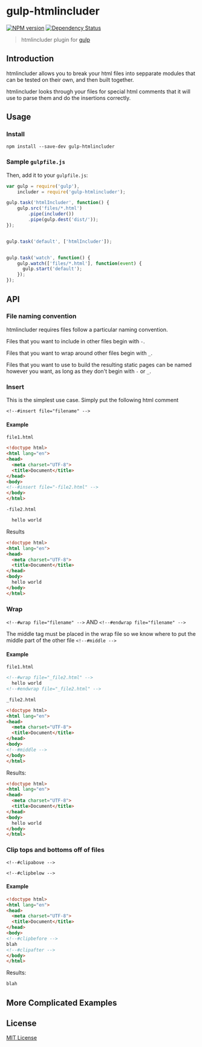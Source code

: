 # gulp-htmlincluder
[![NPM version][npm-image]][npm-url]  [![Dependency Status][depstat-image]][depstat-url]

> htmlincluder plugin for [gulp](https://github.com/wearefractal/gulp)

## Introduction

htmlincluder allows you to break your html files into sepparate modules that can be tested on their own, and then built together.  

htmlincluder looks through your files for special html comments that it will use to parse them and do the insertions correctly.

## Usage


### Install
```shell
npm install --save-dev gulp-htmlincluder
```

### Sample `gulpfile.js`
Then, add it to your `gulpfile.js`:

```javascript
var gulp = require('gulp'),
	includer = require('gulp-htmlincluder');

gulp.task('htmlIncluder', function() {
    gulp.src('files/*.html')
    	.pipe(includer())
        .pipe(gulp.dest('dist/'));
});


gulp.task('default', ['htmlIncluder']);


gulp.task('watch', function() {
    gulp.watch(['files/*.html'], function(event) {
      gulp.start('default');
    });
});
```

## API

### File naming convention
htmlincluder requires files follow a particular naming convention.

Files that you want to include in other files begin with `-`.

Files that you want to wrap around other files begin with `_`.

Files that you want to use to build the resulting static pages can be named however you want, as long as they don't begin with `-` or `_`.

### Insert
This is the simplest use case.  Simply put the following html comment

`<!--#insert file="filename" -->`

#### Example

`file1.html`
```html
<!doctype html>
<html lang="en">
<head>
  <meta charset="UTF-8">
  <title>Document</title>
</head>
<body>
<!--#insert file="-file2.html" -->
</body>
</html>
```

`-file2.html`
```html
  hello world
```

Results
```html
<!doctype html>
<html lang="en">
<head>
  <meta charset="UTF-8">
  <title>Document</title>
</head>
<body>
  hello world
</body>
</html>
```

### Wrap
`<!--#wrap file="filename" -->`
AND
`<!--#endwrap file="filename" -->`

The middle tag must be placed in the wrap file so we know where to put the middle part of the other file
`<!--#middle -->`

#### Example

`file1.html`
```html
<!--#wrap file="_file2.html" -->
  hello world
<!--#endwrap file="_file2.html" -->
```

`_file2.html`
```html
<!doctype html>
<html lang="en">
<head>
  <meta charset="UTF-8">
  <title>Document</title>
</head>
<body>
<!--#middle -->
</body>
</html>
```

Results:
```html
<!doctype html>
<html lang="en">
<head>
  <meta charset="UTF-8">
  <title>Document</title>
</head>
<body>
  hello world
</body>
</html>
```

### Clip tops and bottoms off of files
`<!--#clipabove -->`

`<!--#clipbelow -->`

#### Example
```html
<!doctype html>
<html lang="en">
<head>
  <meta charset="UTF-8">
  <title>Document</title>
</head>
<body>
<!--#clipbefore -->
blah
<!--#clipafter -->
</body>
</html>
```

Results:
```html
blah
```

## More Complicated Examples

## License

[MIT License](http://en.wikipedia.org/wiki/MIT_License)

[npm-url]: https://npmjs.org/package/gulp-htmlincluder
[npm-image]: https://badge.fury.io/js/gulp-htmlincluder.png

[travis-url]: http://travis-ci.org/internetErik/gulp-htmlincluder
[travis-image]: https://secure.travis-ci.org/internetErik/gulp-htmlincluder.png?branch=master

[coveralls-url]: https://coveralls.io/r/internetErik/gulp-htmlincluder
[coveralls-image]: https://coveralls.io/repos/internetErik/gulp-htmlincluder/badge.png

[depstat-url]: https://david-dm.org/internetErik/gulp-htmlincluder
[depstat-image]: https://david-dm.org/internetErik/gulp-htmlincluder.png
